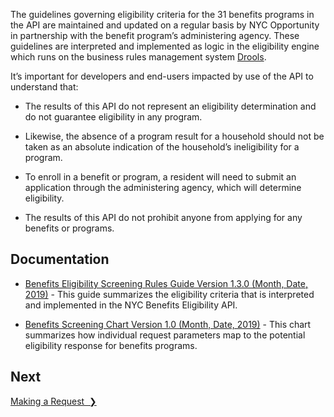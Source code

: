 The guidelines governing eligibility criteria for the 31 benefits programs in the API are maintained and updated on a regular basis by NYC Opportunity in partnership with the benefit program’s administering agency. These guidelines are interpreted and implemented as logic in the eligibility engine which runs on the business rules management system <a href="http://drools.org/" target="_blank">Drools</a>.

It’s important for developers and end-users impacted by use of the API to understand that:

* The results of this API do not represent an eligibility determination and do not guarantee eligibility in any program.

* Likewise, the absence of a program result for a household should not be taken as an absolute indication of the household’s ineligibility for a program.

* To enroll in a benefit or program, a resident will need to submit an application through the administering agency, which will determine eligibility.

* The results of this API do not prohibit anyone from applying for any benefits or programs.

## Documentation

* [Benefits Eligibility Screening Rules Guide Version 1.3.0 (Month, Date, 2019)]() - This guide summarizes the eligibility criteria that is interpreted and implemented in the NYC Benefits Eligibility API.

* [Benefits Screening Chart Version 1.0 (Month, Date, 2019)]() - This chart summarizes how individual request parameters map to the potential eligibility response for benefits programs.

## Next

<a href="making-a-request" title="Making a Request" class="btn color-secondary-button">Making a Request&nbsp;&nbsp;❯</a>

<br>
<br>